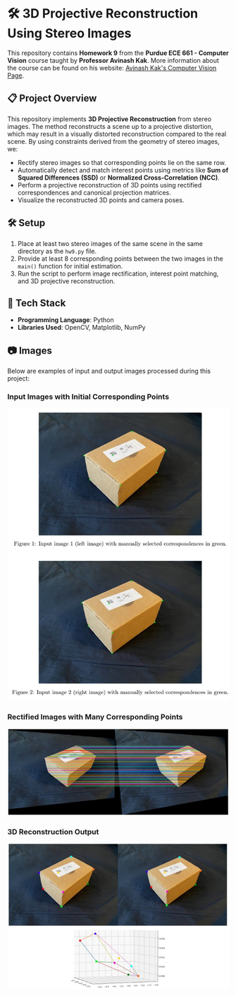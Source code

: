 # 🛠️ 3D Projective Reconstruction Using Stereo Images  

This repository contains **Homework 9** from the **Purdue ECE 661 - Computer Vision** course taught by **Professor Avinash Kak**. More information about the course can be found on his website: [Avinash Kak's Computer Vision Page](https://engineering.purdue.edu/kak/computervision/).  

## 📋 Project Overview  
This repository implements **3D Projective Reconstruction** from stereo images. The method reconstructs a scene up to a projective distortion, which may result in a visually distorted reconstruction compared to the real scene. By using constraints derived from the geometry of stereo images, we:  
- Rectify stereo images so that corresponding points lie on the same row.  
- Automatically detect and match interest points using metrics like **Sum of Squared Differences (SSD)** or **Normalized Cross-Correlation (NCC)**.  
- Perform a projective reconstruction of 3D points using rectified correspondences and canonical projection matrices.  
- Visualize the reconstructed 3D points and camera poses.  

## 🛠️ Setup  
1. Place at least two stereo images of the same scene in the same directory as the `hw9.py` file.  
2. Provide at least 8 corresponding points between the two images in the `main()` function for initial estimation.  
3. Run the script to perform image rectification, interest point matching, and 3D projective reconstruction.  

## 🚀 Tech Stack  
- **Programming Language**: Python  
- **Libraries Used**: OpenCV, Matplotlib, NumPy  

## 📷 Images  
Below are examples of input and output images processed during this project:  

### Input Images with Initial Corresponding Points  
![Input Image 1](corresponding_points.jpg)  

### Rectified Images with Many Corresponding Points 
![Rectified Image 1](rectified_image_with_corresponding_points.jpg)    

### 3D Reconstruction Output  
![3D Reconstruction](3d_reconstruction.jpg)  
